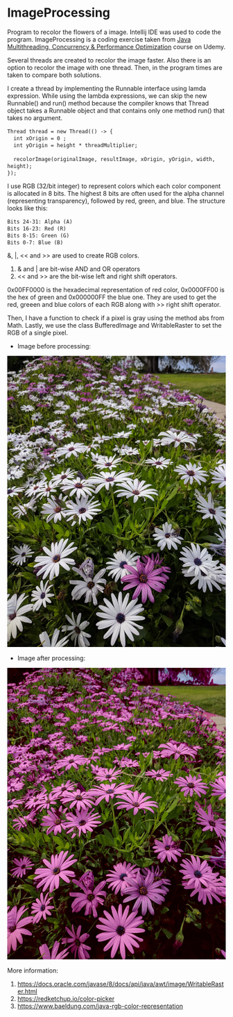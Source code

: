 # ImageProcessing
Program to recolor the flowers of a image. Intellij IDE was used to code the program.
ImageProcessing is a coding exercise taken from [Java Multithreading, Concurrency & Performance Optimization](https://www.udemy.com/course/java-multithreading-concurrency-performance-optimization/?couponCode=ST21MT60724) course on Udemy. 

Several threads are created to recolor the image faster. Also there is an option to recolor the image with one thread. Then, in the program times are taken to compare both solutions. 

I create a thread by implementing the Runnable interface using lamda expression. While using the lambda expressions, we can skip the new Runnable() and run() method because the compiler knows that Thread object takes a Runnable object and that contains only one method run() that takes no argument.

```
Thread thread = new Thread(() -> {
  int xOrigin = 0 ;
  int yOrigin = height * threadMultiplier;

  recolorImage(originalImage, resultImage, xOrigin, yOrigin, width, height);
});

```
I use RGB (32/bit integer) to represent colors which each color component is allocated in 8 bits. The highest 8 bits are often used for the alpha channel (representing transparency), followed by red, green, and blue. The structure looks like this:

    Bits 24-31: Alpha (A)
    Bits 16-23: Red (R)
    Bits 8-15: Green (G)
    Bits 0-7: Blue (B)

&, |, << and >> are used to create RGB colors. 
1. & and | are bit-wise AND and OR operators
2. << and >> are the bit-wise left and right shift operators.

0x00FF0000 is the hexadecimal representation of red color, 0x0000FF00 is the hex of green and 0x000000FF the blue one.
They are used to get the red, greeen and blue colors of each RGB along with >> right shift operator. 

Then, I have a function to check if a pixel is gray using the method abs from Math. 
Lastly, we use the class BufferedImage and WritableRaster to set the RGB of a single pixel.

* Image before processing:

![alt_text](https://github.com/Jorge36/ImageProcessing/blob/5c78107ddedcbe3cd10f820645cdcd0f00be916a/resources/many-flowers.jpg)

* Image after processing:

![alt_text](https://github.com/Jorge36/ImageProcessing/blob/5c78107ddedcbe3cd10f820645cdcd0f00be916a/out/many-flowers.jpg)

More information:
1. https://docs.oracle.com/javase/8/docs/api/java/awt/image/WritableRaster.html
2. https://redketchup.io/color-picker
3. https://www.baeldung.com/java-rgb-color-representation

    
